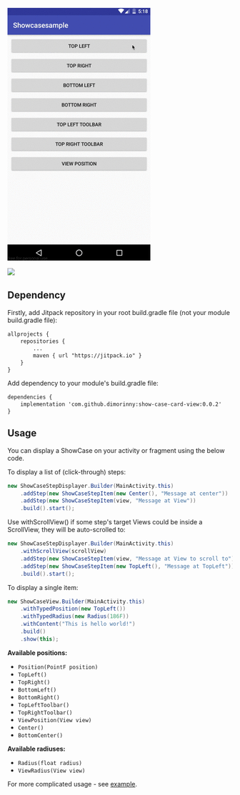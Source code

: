 ![Demo](https://github.com/dimorinny/show-case-card-view/blob/master/art/demo.gif?raw=true)

[![](https://jitpack.io/v/dimorinny/show-case-card-view.svg)](https://jitpack.io/#dimorinny/show-case-card-view)

## Dependency

Firstly, add Jitpack repository in your root build.gradle file (not your module build.gradle file):

```
allprojects {
    repositories {
        ...
        maven { url "https://jitpack.io" }
    }
}
```

Add dependency to your module's build.gradle file:

```
dependencies {
    implementation 'com.github.dimorinny:show-case-card-view:0.0.2'
}
```

## Usage

You can display a ShowCase on your activity or fragment using the below code.

To display a list of (click-through) steps:
```java
new ShowCaseStepDisplayer.Builder(MainActivity.this)
    .addStep(new ShowCaseStepItem(new Center(), "Message at center"))
    .addStep(new ShowCaseStepItem(view, "Message at View"))
    .build().start();
```

Use withScrollView() if some step's target Views could be inside a ScrollView, they will be auto-scrolled to:

```java
new ShowCaseStepDisplayer.Builder(MainActivity.this)
    .withScrollView(scrollView)
    .addStep(new ShowCaseStepItem(view, "Message at View to scroll to"))
    .addStep(new ShowCaseStepItem(new TopLeft(), "Message at TopLeft"))
    .build().start();
```

To display a single item:

```java
new ShowCaseView.Builder(MainActivity.this)
    .withTypedPosition(new TopLeft())
    .withTypedRadius(new Radius(186F))
    .withContent("This is hello world!")
    .build()
    .show(this);
```

**Available positions:**

* `Position(PointF position)`
* `TopLeft()`
* `TopRight()`
* `BottomLeft()`
* `BottomRight()`
* `TopLeftToolbar()`
* `TopRightToolbar()`
* `ViewPosition(View view)`
* `Center()`
* `BottomCenter()`

**Available radiuses:**

* `Radius(float radius)`
* `ViewRadius(View view)`

For more complicated usage - see [example](https://github.com/dimorinny/show-case-card-view/blob/master/app/src/main/java/ru/dimorinny/showcasesample/MainActivity.java).